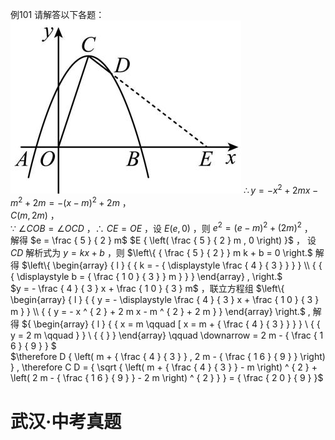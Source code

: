 例101 请解答以下各题：
![](<../../qs_image_DB/专题3-2_一网打尽14类·二次函数的存在性问题（解析版）_/9e1f03c3661429b82a056294d3048fcb7a96f1445649e77ed791aa7d3fbc463e.jpg>)
$\therefore y = - x ^ { 2 } + 2 m x - m ^ { 2 } + 2 m = - { \bigl ( } x - m { \bigr ) } ^ { 2 } + 2 m$ ，   
$C ( m , 2 m )$ ，   
∵ $\angle C O B = \angle O C D$ ，∴ $C E = O E$ ，设 $E \big ( e , 0 \big )$ ，则 $e ^ { 2 } = { \bigl ( } e - m { \bigr ) } ^ { 2 } + { \bigl ( } 2 m { \bigr ) } ^ { 2 }$ ，   
解得 $e = \frac { 5 } { 2 } m$ $E { \left( \frac { 5 } { 2 } m , 0 \right) }$ ， 设 $C D$ 解析式为 $y = k x + b$ ，则 $\left\{ { \frac { 5 } { 2 } } m k + b = 0 \right.$ 解得 $\left\{ \begin{array} { l } { { k = - { \displaystyle \frac { 4 } { 3 } } } } \\ { { { \displaystyle b = { \frac { 1 0 } { 3 } } m } } } \end{array} , \right.$   
$y = - \frac { 4 } { 3 } x + \frac { 1 0 } { 3 } m$ ，联立方程组 $\left\{ \begin{array} { l } { { y = - \displaystyle \frac { 4 } { 3 } x + \frac { 1 0 } { 3 } m } } \\ { { y = - x ^ { 2 } + 2 m x - m ^ { 2 } + 2 m } } \end{array} \right.$ , 解得 $\{ \begin{array} { l } { { x = m \qquad [ x = m + { \frac { 4 } { 3 } }  } } \\ { { y = 2 m \qquad } } \\ { {  } } \end{array}  \qquad \downarrow = 2 m - { \frac { 1 6 } { 9 } } $   
$\therefore D { \left( m + { \frac { 4 } { 3 } } , 2 m - { \frac { 1 6 } { 9 } } \right) } , \therefore C D = { \sqrt { \left( m + { \frac { 4 } { 3 } } - m \right) ^ { 2 } + \left( 2 m - { \frac { 1 6 } { 9 } } - 2 m \right) ^ { 2 } } } = { \frac { 2 0 } { 9 } }$
# 武汉·中考真题
